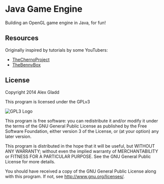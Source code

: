 # Java Game Engine

Building an OpenGL game engine in Java, for fun!

## Resources

Originally inspired by tutorials by some YouTubers:
* [TheChernoProject](https://www.youtube.com/user/TheChernoProject)
* [TheBennyBox](https://www.youtube.com/user/thebennybox)

## License

Copyright 2014 Alex Gladd

This program is licensed under the GPLv3

![GPL3 Logo](http://www.gnu.org/graphics/gplv3-127x51.png)

This program is free software: you can redistribute it and/or modify
it under the terms of the GNU General Public License as published by
the Free Software Foundation, either version 3 of the License, or
(at your option) any later version.

This program is distributed in the hope that it will be useful,
but WITHOUT ANY WARRANTY; without even the implied warranty of
MERCHANTABILITY or FITNESS FOR A PARTICULAR PURPOSE.  See the
GNU General Public License for more details.

You should have received a copy of the GNU General Public License
along with this program.  If not, see <http://www.gnu.org/licenses/>.

